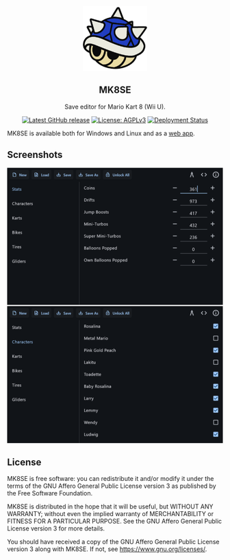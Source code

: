 <div align="center">
<img src="assets/icon.png" width="150">

## **MK8SE**

Save editor for Mario Kart 8 (Wii U).

<a href="https://github.com/petlyh/MK8SE/releases/latest"><img alt="Latest GitHub release" src="https://img.shields.io/github/v/release/petlyh/MK8SE.svg?style=flat-square"></a>
<a href="https://www.gnu.org/licenses/agpl-3.0.html"><img alt="License: AGPLv3" src="https://img.shields.io/badge/license-AGPLv3-purple.svg?style=flat-square"></a>
<a href="https://github.com/petlyh/MK8SE/deployments/github-pages"><img alt="Deployment Status" src="https://img.shields.io/github/deployments/petlyh/MK8SE/github-pages.svg?style=flat-square"></a>
</div>

MK8SE is available both for Windows and Linux and as a [web app](https://petlyh.github.io/MK8SE/).

## Screenshots

<img width="538" alt="Screenshot 1" src="assets/screenshot1.png">

<img width="539" alt="Screenshot 2" src="assets/screenshot2.png">

## License

MK8SE is free software: you can redistribute it and/or modify it under the terms of the GNU Affero General Public License version 3 as published by the Free Software Foundation.

MK8SE is distributed in the hope that it will be useful, but WITHOUT ANY WARRANTY; without even the implied warranty of MERCHANTABILITY or FITNESS FOR A PARTICULAR PURPOSE. See the GNU Affero General Public License version 3 for more details.

You should have received a copy of the GNU Affero General Public License version 3 along with MK8SE. If not, see <https://www.gnu.org/licenses/>.
